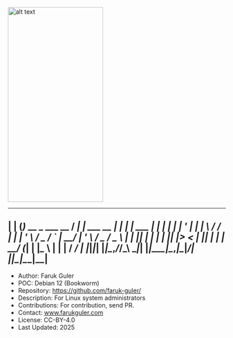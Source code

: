 <img src="https://cdn.britannica.com/99/124299-050-4B4D509F/Linus-Torvalds-2012.jpg" alt="alt text" width="220" height="450">


_     _                     ____ _                _       _               _   
| |   (_)_ __  _   ___  __  / ___| |__   ___  __ _| |_ ___| |__   ___  ___| |_ 
| |   | | '_ \| | | \ \/ / | |   | '_ \ / _ \/ _` | __/ __| '_ \ / _ \/ _ \ __|
| |___| | | | | |_| |>  <  | |___| | | |  __/ (_| | |_\__ \ | | |  __/  __/ |_ 
|_____|_|_| |_|\__,_/_/\_\  \____|_| |_|\___|\__,_|\__|___/_| |_|\___|\___|\__|
-------------------------------------------------------------------------------

- Author: Faruk Guler
- POC: Debian 12 (Bookworm)
- Repository: https://github.com/faruk-guler/
- Description: For Linux system administrators
- Contributions: For contribution, send PR.
- Contact: www.farukguler.com
- License: CC-BY-4.0
- Last Updated: 2025
